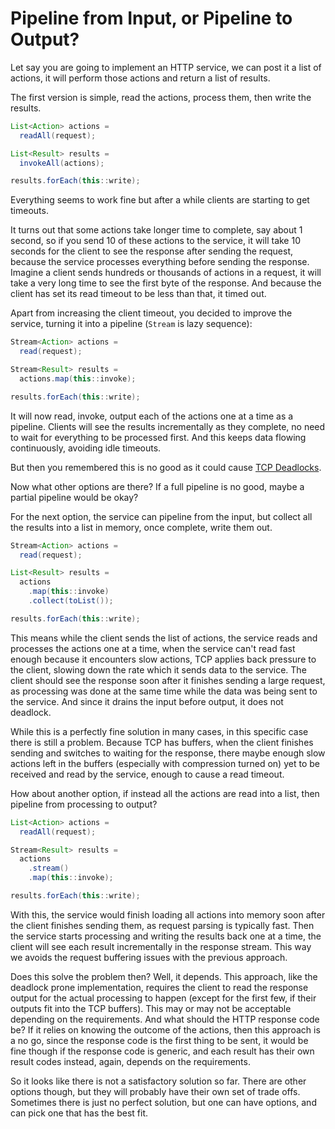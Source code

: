 # Pipeline from Input, or Pipeline to Output?

Let say you are going to implement an HTTP service, we can post it a
list of actions, it will perform those actions and return a list of
results.

The first version is simple, read the actions, process them, then
write the results.

```java
List<Action> actions =
  readAll(request);

List<Result> results =
  invokeAll(actions);

results.forEach(this::write);
```

Everything seems to work fine but after a while clients are starting
to get timeouts.

It turns out that some actions take longer time to complete, say about
1 second, so if you send 10 of these actions to the service, it will
take 10 seconds for the client to see the response after sending the
request, because the service processes everything before sending the
response. Imagine a client sends hundreds or thousands of actions in a
request, it will take a very long time to see the first byte of the
response. And because the client has set its read timeout to be less
than that, it timed out.

Apart from increasing the client timeout, you decided to improve the
service, turning it into a pipeline (`Stream` is lazy sequence):

```java
Stream<Action> actions =
  read(request);

Stream<Result> results =
  actions.map(this::invoke);

results.forEach(this::write);
```

It will now read, invoke, output each of the actions one at a time as
a pipeline. Clients will see the results incrementally as they
complete, no need to wait for everything to be processed first. And this
keeps data flowing continuously, avoiding idle timeouts.

But then you remembered this is no good as it could cause [TCP
Deadlocks](../25/tcp-deadlock.md).

Now what other options are there? If a full pipeline is no good, maybe
a partial pipeline would be okay?

For the next option, the service can pipeline from the input, but
collect all the results into a list in memory, once complete, write
them out.

```java
Stream<Action> actions =
  read(request);

List<Result> results =
  actions
    .map(this::invoke)
    .collect(toList());

results.forEach(this::write);
```

This means while the client sends the list of actions, the service
reads and processes the actions one at a time, when the service can't
read fast enough because it encounters slow actions, TCP applies back
pressure to the client, slowing down the rate which it sends data to
the service. The client should see the response soon after it finishes
sending a large request, as processing was done at the same time while
the data was being sent to the service. And since it drains the input
before output, it does not deadlock.

While this is a perfectly fine solution in many cases, in this
specific case there is still a problem. Because TCP has buffers, when
the client finishes sending and switches to waiting for the response,
there maybe enough slow actions left in the buffers (especially with
compression turned on) yet to be received and read by the service,
enough to cause a read timeout.

How about another option, if instead all the actions are read into a
list, then pipeline from processing to output?

```java
List<Action> actions =
  readAll(request);

Stream<Result> results =
  actions
    .stream()
    .map(this::invoke);

results.forEach(this::write);
```

With this, the service would finish loading all actions into memory
soon after the client finishes sending them, as request parsing is
typically fast. Then the service starts processing and writing the
results back one at a time, the client will see each result
incrementally in the response stream. This way we avoids the request
buffering issues with the previous approach.

Does this solve the problem then? Well, it depends. This approach,
like the deadlock prone implementation, requires the client to read
the response output for the actual processing to happen (except for
the first few, if their outputs fit into the TCP buffers). This may or
may not be acceptable depending on the requirements. And what should
the HTTP response code be? If it relies on knowing the outcome of the
actions, then this approach is a no go, since the response code is the
first thing to be sent, it would be fine though if the response code
is generic, and each result has their own result codes instead, again,
depends on the requirements.

So it looks like there is not a satisfactory solution so far. There
are other options though, but they will probably have their own set of
trade offs. Sometimes there is just no perfect solution, but one can
have options, and can pick one that has the best fit.
